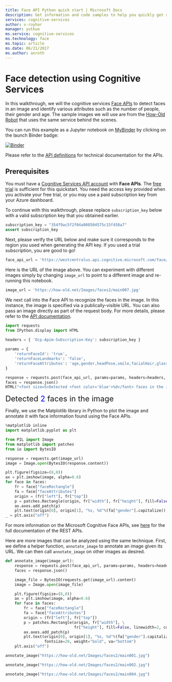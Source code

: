 ```yaml
---
title: Face API Python quick start | Microsoft Docs
description: Get information and code samples to help you quickly get started using the Face API with Python in Cognitive Services.
services: cognitive-services
author: v-royhar
manager: yutkuo
ms.service: cognitive-services
ms.technology: face
ms.topic: article
ms.date: 06/21/2017
ms.author: anroth
---
```


# Face detection using Cognitive Services
In this walkthrough, we will the cognitive services [Face APIs](https://azure.microsoft.com/en-us/services/cognitive-services/face/) to detect faces in an image and identify various attributes such as the number of people, their gender and age. The sample images we will use are from the [How-Old Robot](http://www.how-old.net) that uses the same service behind the scenes.

You can run this example as a Jupyter notebook on [MyBinder](https://mybinder.org) by clicking on the launch Binder badge: 

[![Binder](https://mybinder.org/badge.svg)](https://mybinder.org/v2/gh/Microsoft/cognitive-services-notebooks/master?filepath=FaceAPI.ipynb)

Please refer to the [API definitions](https://westus.dev.cognitive.microsoft.com/docs/services/563879b61984550e40cbbe8d/operations/563879b61984550f30395236) for technical documentation for the APIs.

## Prerequisites

You must have a [Cognitive Services API account](https://docs.microsoft.com/azure/cognitive-services/cognitive-services-apis-create-account) with **Face APIs**. The [free trial](https://azure.microsoft.com/en-us/try/cognitive-services/?api=face-api) is sufficient for this quickstart. You need the access key provided when you activate your free trial, or you may use a paid subscription key from your Azure dashboard.

To continue with this walkthrough, please replace `subscription_key` below with a valid subscription key that you obtained earlier.


```python
subscription_key = "354f9ac5f2f04a008504575c15f458a7"
assert subscription_key
```

Next, please verify the URL below and make sure it corresponds to the region you used when generating the API key. If you used a trial subscription, you are good to go!


```python
face_api_url = 'https://westcentralus.api.cognitive.microsoft.com/face/v1.0/detect'
```

Here is the URL of the image above. You can experiment with different images simply by changing ``image_url`` to point to a different image and re-running this notebook.


```python
image_url = 'https://how-old.net/Images/faces2/main007.jpg'
```

We next call into the Face API to recognize the faces in the image. In this instance, the image is specified via a publically-visible URL. You can also pass an image directly as part of the request body. For more details, please refer to the [API documentation](https://westus.dev.cognitive.microsoft.com/docs/services/563879b61984550e40cbbe8d/operations/563879b61984550f30395236). 


```python
import requests
from IPython.display import HTML

headers = { 'Ocp-Apim-Subscription-Key': subscription_key }
    
params = {
    'returnFaceId': 'true',
    'returnFaceLandmarks': 'false',
    'returnFaceAttributes': 'age,gender,headPose,smile,facialHair,glasses,emotion,hair,makeup,occlusion,accessories,blur,exposure,noise',
}

response = requests.post(face_api_url, params=params, headers=headers, json={"url": image_url})
faces = response.json()
HTML("<font size=5>Detected <font color='blue'>%d</font> faces in the image</font>"%len(faces))
```




<font size=5>Detected <font color='blue'>2</font> faces in the image</font>



Finally, we use the Matplotlib library in Python to plot the image and annotate it with face information found using the Face APIs.


```python
%matplotlib inline
import matplotlib.pyplot as plt

from PIL import Image
from matplotlib import patches
from io import BytesIO

response = requests.get(image_url)
image = Image.open(BytesIO(response.content))

plt.figure(figsize=(8,8))
ax = plt.imshow(image, alpha=0.6)
for face in faces:
    fr = face["faceRectangle"]
    fa = face["faceAttributes"]
    origin = (fr["left"], fr["top"])
    p = patches.Rectangle(origin, fr["width"], fr["height"], fill=False, linewidth=2, color='b')
    ax.axes.add_patch(p)
    plt.text(origin[0], origin[1], "%s, %d"%(fa["gender"].capitalize(), fa["age"]), fontsize=20, weight="bold", va="bottom")
_ = plt.axis("off")
```

For more information on the Microsoft Cognitive Face APIs, see [here](https://westus.dev.cognitive.microsoft.com/docs/services/563879b61984550e40cbbe8d/operations/563879b61984550f30395236) for the full documentation of the REST APIs.

Here are more images that can be analyzed using the same technique.
First, we define a helper function, ``annotate_image`` to annotate an image given its URL.
We can then call ``annotate_image`` on other images as desired.


```python
def annotate_image(image_url):
    response = requests.post(face_api_url, params=params, headers=headers, json={"url": image_url})
    faces = response.json()

    image_file = BytesIO(requests.get(image_url).content)
    image = Image.open(image_file)

    plt.figure(figsize=(8,8))
    ax = plt.imshow(image, alpha=0.6)
    for face in faces:
        fr = face["faceRectangle"]
        fa = face["faceAttributes"]
        origin = (fr["left"], fr["top"])
        p = patches.Rectangle(origin, fr["width"], \
                              fr["height"], fill=False, linewidth=2, color='b')
        ax.axes.add_patch(p)
        plt.text(origin[0], origin[1], "%s, %d"%(fa["gender"].capitalize(), fa["age"]), \
                 fontsize=20, weight="bold", va="bottom")
    plt.axis("off")
```


```python
annotate_image("https://how-old.net/Images/faces2/main001.jpg")
```


```python
annotate_image("https://how-old.net/Images/faces2/main002.jpg")
```


```python
annotate_image("https://how-old.net/Images/faces2/main004.jpg")
```

